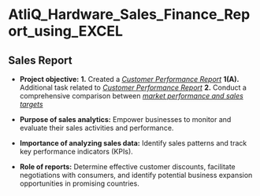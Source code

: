 # AtliQ_Hardware_Sales_Finance_Report_using_EXCEL

## Sales Report

- **Project objective:**
   **1.** Created a _[Customer Performance Report](https://github.com/Pranav6818/AtliQ_Hardware_Sales_Finance_Report_using_EXCEL/blob/main/Customer%20Performance%20Report.pdf)_
   **1(A).** Additional task related to  _[Customer Performance Report](https://github.com/Pranav6818/AtliQ_Hardware_Sales_Finance_Report_using_EXCEL/blob/main/Customer%20Performance%20Report%20task.pdf)_ 
   **2.** Conduct a comprehensive comparison between _[market performance and sales targets](https://github.com/Pranav6818/AtliQ_Hardware_Sales_Finance_Report_using_EXCEL/blob/main/Market%20Performance%20vs%20Targets%20Report.pdf)_
  
- **Purpose of sales analytics:** Empower businesses to monitor and evaluate their sales activities and performance.

- **Importance of analyzing sales data:** Identify sales patterns and track key performance indicators (KPIs).

- **Role of reports:** Determine effective customer discounts, facilitate negotiations with consumers, and identify potential business expansion opportunities in promising countries.


  
